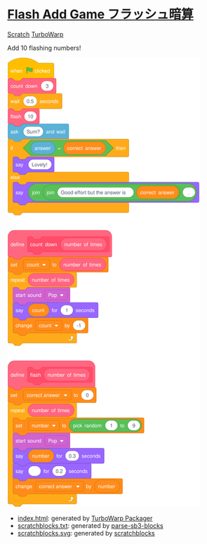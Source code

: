 # [Flash Add Game フラッシュ暗算](https://yuukikonno.com/flash/)

[Scratch](https://scratch.mit.edu/projects/930715752/) [TurboWarp](https://turbowarp.org/930715752)

Add 10 flashing numbers!

![](scratch/scratchblocks.svg)

* [index.html](index.html): generated by [TurboWarp Packager](https://packager.turbowarp.org/)
* [scratchblocks.txt](scratch/scratchblocks.txt): generated by [parse-sb3-blocks](https://apple502j.github.io/parse-sb3-blocks/demo.html)
* [scratchblocks.svg](scratch/scratchblocks.svg): generated by [scratchblocks](https://scratchblocks.github.io/)
